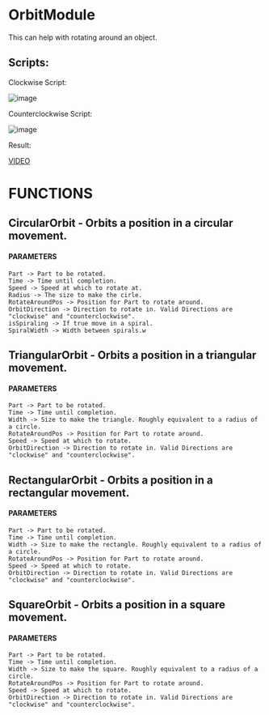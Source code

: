 # OrbitModule
This can help with rotating around an object. 

## Scripts:

Clockwise Script:

![image](https://user-images.githubusercontent.com/82431866/209570033-ea448203-e69a-49d8-be04-ef7edcad66bb.png)

Counterclockwise Script:

![image](https://user-images.githubusercontent.com/82431866/209570104-ff57fd29-696e-45b0-a087-9b96a17c30f0.png)

Result:

[VIDEO](https://user-images.githubusercontent.com/82431866/209569700-5098a999-db32-4b37-af51-4cf1c1348e28.mp4)

# FUNCTIONS

## CircularOrbit - Orbits a position in a circular movement.
   #### PARAMETERS
	Part -> Part to be rotated.
	Time -> Time until completion.
	Speed -> Speed at which to rotate at.
	Radius -> The size to make the cirle.
	RotateAroundPos -> Position for Part to rotate around.
	OrbitDirection -> Direction to rotate in. Valid Directions are "clockwise" and "counterclockwise".
	isSpiraling -> If true move in a spiral.
	SpiralWidth -> Width between spirals.w
		
## TriangularOrbit - Orbits a position in a triangular movement.
   #### PARAMETERS
	Part -> Part to be rotated.
	Time -> Time until completion.
	Width -> Size to make the triangle. Roughly equivalent to a radius of a circle.
	RotateAroundPos -> Position for Part to rotate around.
	Speed -> Speed at which to rotate.
	OrbitDirection -> Direction to rotate in. Valid Directions are "clockwise" and "counterclockwise".
		
## RectangularOrbit - Orbits a position in a rectangular movement.
   #### PARAMETERS
	Part -> Part to be rotated.
	Time -> Time until completion.
	Width -> Size to make the rectangle. Roughly equivalent to a radius of a circle.
	RotateAroundPos -> Position for Part to rotate around.
	Speed -> Speed at which to rotate.
	OrbitDirection -> Direction to rotate in. Valid Directions are "clockwise" and "counterclockwise".
		
## SquareOrbit - Orbits a position in a square movement.
   #### PARAMETERS
	Part -> Part to be rotated.
	Time -> Time until completion.
	Width -> Size to make the square. Roughly equivalent to a radius of a circle.
	RotateAroundPos -> Position for Part to rotate around.
	Speed -> Speed at which to rotate.
	OrbitDirection -> Direction to rotate in. Valid Directions are "clockwise" and "counterclockwise".		
